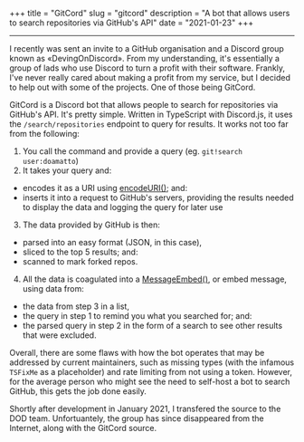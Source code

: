 +++
title = "GitCord"
slug = "gitcord"
description = "A bot that allows users to search repositories via GitHub's API"
date = "2021-01-23"
+++

---

I recently was sent an invite to a GitHub organisation and a Discord group known as «DevingOnDiscord». From my understanding, it's essentially a group of lads who use Discord to turn a profit with their software. Frankly, I've never really cared about making a profit from my service, but I decided to help out with some of the projects. One of those being GitCord.

GitCord is a Discord bot that allows people to search for repositories via GitHub's API. It's pretty simple. Written in TypeScript with Discord.js, it uses the `/search/repositories` endpoint to query for results. It works not too far from the following:

1. You call the command and provide a query (eg. `git!search user:doamatto`)
2. It takes your query and:
  - encodes it as a URI using [encodeURI()](https://developer.mozilla.org/en-US/docs/Web/JavaScript/Reference/Global_Objects/encodeURI); and:
  - inserts it into a request to GitHub's servers, providing the results needed to display the data and logging the query for later use
3. The data provided by GitHub is then:
  - parsed into an easy format (JSON, in this case),
  - sliced to the top 5 results; and:
  - scanned to mark forked repos.
4. All the data is coagulated into a [MessageEmbed()](https://discord.js.org/#/docs/main/stable/class/MessageEmbed), or embed message, using data from:
  - the data from step 3 in a list,
  - the query in step 1 to remind you what you searched for; and:
  - the parsed query in step 2 in the form of a search to see other results that were excluded.

Overall, there are some flaws with how the bot operates that may be addressed by current maintainers, such as missing types (with the infamous `TSFixMe` as a placeholder) and rate limiting from not using a token. However, for the average person who might see the need to self-host a bot to search GitHub, this gets the job done easily.

Shortly after development in January 2021, I transfered the source to the DOD team. Unfortuantely, the group has since disappeared from the Internet, along with the GitCord source.
